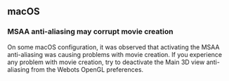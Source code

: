 ## macOS

### MSAA anti-aliasing may corrupt movie creation

On some macOS configuration, it was observed that activating the MSAA anti-aliasing was causing problems with movie creation.
If you experience any problem with movie creation, try to deactivate the Main 3D view anti-aliasing from the Webots OpenGL preferences.
